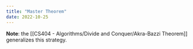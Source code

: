 ```yaml
---
title: "Master Theorem"
date: 2022-10-25
---
```


**Note**: the [[CS404 - Algorithms/Divide and Conquer/Akra-Bazzi Theorem]] generalizes this strategy.